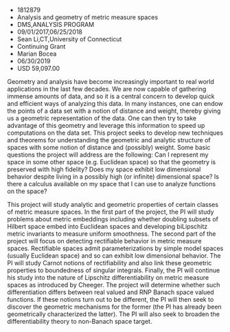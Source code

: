 
* 1812879
* Analysis and geometry of metric measure spaces
* DMS,ANALYSIS PROGRAM
* 09/01/2017,06/25/2018
* Sean Li,CT,University of Connecticut
* Continuing Grant
* Marian Bocea
* 06/30/2019
* USD 59,097.00

Geometry and analysis have become increasingly important to real world
applications in the last few decades. We are now capable of gathering immense
amounts of data, and so it is a central concern to develop quick and efficient
ways of analyzing this data. In many instances, one can endow the points of a
data set with a notion of distance and weight, thereby giving us a geometric
representation of the data. One can then try to take advantage of this geometry
and leverage this information to speed up computations on the data set. This
project seeks to develop new techniques and theorems for understanding the
geometric and analytic structure of spaces with some notion of distance and
(possibly) weight. Some basic questions the project will address are the
following: Can I represent my space in some other space (e.g. Euclidean space)
so that the geometry is preserved with high fidelity? Does my space exhibit low
dimensional behavior despite living in a possibly high (or infinite) dimensional
space? Is there a calculus available on my space that I can use to analyze
functions on the space?

This project will study analytic and geometric properties of certain classes of
metric measure spaces. In the first part of the project, the PI will study
problems about metric embeddings including whether doubling subsets of Hilbert
space embed into Euclidean spaces and developing biLipschitz metric invariants
to measure uniform smoothness. The second part of the project will focus on
detecting rectifiable behavior in metric measure spaces. Rectifiable spaces
admit parameterizations by simple model spaces (usually Euclidean space) and so
can exhibit low dimensional behavior. The PI will study Carnot notions of
rectifiability and also link these geometric properties to boundedness of
singular integrals. Finally, the PI will continue his study into the nature of
Lipschitz differentiability on metric measure spaces as introduced by Cheeger.
The project will determine whether such differentiation differs between real
valued and RNP Banach space valued functions. If these notions turn out to be
different, the PI will then seek to discover the geometric mechanisms for the
former (the PI has already been geometrically characterized the latter). The PI
will also seek to broaden the differentiability theory to non-Banach space
target.
